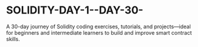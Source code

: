 # SOLIDITY-DAY-1--DAY-30-
A 30-day journey of Solidity coding exercises, tutorials, and projects—ideal for beginners and intermediate learners to build and improve smart contract skills.
